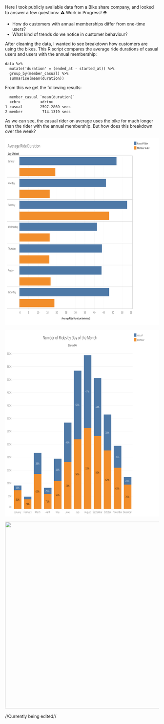 Here I took publicly available data from a Bike share company, and looked to answer a few questions:                         :warning: Work in Progress! :rescue_worker_helmet:

  * How do customers with annual memberships differ from one-time users?
  * What kind of trends do we notice in customer behaviour?

After cleaning the data, I wanted to see breakdown how customers are using the bikes. 
This R script compares the average ride durations of casual users and users with the annual membership:
```
data %>%
  mutate('duration' = (ended_at - started_at)) %>%
  group_by(member_casual) %>%
  summarise(mean(duration))
```
From this we get the following results:
```
  member_casual `mean(duration)`
  <chr>         <drtn>
1 casual        2597.2869 secs
2 member         714.1319 secs
```
As we can see, the casual rider on average uses the bike for much longer than the rider with the annual membership. But how does this breakdown over the week?


<p align="center">
<img src="resources/BikeDuration.png" width="900" height="610">
</p>

<p align="center">
<img src="resources/BikeMonth.png" width="900" height="610">
</p>

<p align="center">
<img src="resources/BikeWeek.png" width="900" height="610">
</p>

//Currently being edited//
